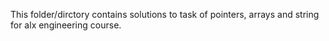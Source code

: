 This folder/dirctory contains solutions to task of  pointers, arrays and string for alx engineering course.

